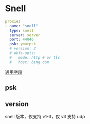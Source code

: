 # Snell

```{.yaml linenums="1"}
proxies
- name: "snell"
  type: snell
  server: server
  port: 44046
  psk: yourpsk
  # version: 2
  # obfs-opts:
  #   mode: http # or tls
  #   host: bing.com
```

[通用字段](./index.md)

## psk

## version

snell 版本，仅支持 v1-3，仅 v3 支持 udp
